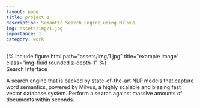 ```yaml
---
layout: page
title: project 1
description: Semantic Search Engine using Milvus
img: assets/img/1.jpg
importance: 1
category: work  
---
```


<div class="row">
    <div class="col-sm mt-3 mt-md-0">
        {% include figure.html path="assets/img/1.jpg" title="example image" class="img-fluid rounded z-depth-1" %}
    </div>
</div>
<div class="caption">
    Search Interface
</div>

A search engine that is backed by state-of-the-art NLP models that capture word semantics, powered by Milvus, a highly scalable and blazing fast vector database system. Perform a search against massive amounts of documents within seconds. 

